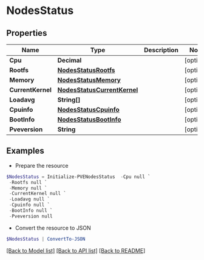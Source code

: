 # NodesStatus
## Properties

Name | Type | Description | Notes
------------ | ------------- | ------------- | -------------
**Cpu** | **Decimal** |  | [optional] 
**Rootfs** | [**NodesStatusRootfs**](NodesStatusRootfs.md) |  | [optional] 
**Memory** | [**NodesStatusMemory**](NodesStatusMemory.md) |  | [optional] 
**CurrentKernel** | [**NodesStatusCurrentKernel**](NodesStatusCurrentKernel.md) |  | [optional] 
**Loadavg** | **String[]** |  | [optional] 
**Cpuinfo** | [**NodesStatusCpuinfo**](NodesStatusCpuinfo.md) |  | [optional] 
**BootInfo** | [**NodesStatusBootInfo**](NodesStatusBootInfo.md) |  | [optional] 
**Pveversion** | **String** |  | [optional] 

## Examples

- Prepare the resource
```powershell
$NodesStatus = Initialize-PVENodesStatus  -Cpu null `
 -Rootfs null `
 -Memory null `
 -CurrentKernel null `
 -Loadavg null `
 -Cpuinfo null `
 -BootInfo null `
 -Pveversion null
```

- Convert the resource to JSON
```powershell
$NodesStatus | ConvertTo-JSON
```

[[Back to Model list]](../README.md#documentation-for-models) [[Back to API list]](../README.md#documentation-for-api-endpoints) [[Back to README]](../README.md)

